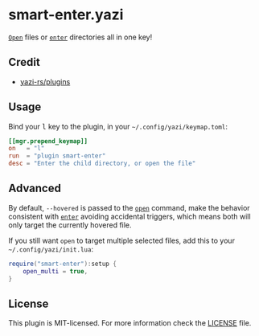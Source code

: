 # smart-enter.yazi

[`Open`][open] files or [`enter`][enter] directories all in one key!

## Credit
- [yazi-rs/plugins](https://github.com/yazi-rs/plugins/blob/main/smart-enter.yazi)

## Usage

Bind your <kbd>l</kbd> key to the plugin, in your `~/.config/yazi/keymap.toml`:

```toml
[[mgr.prepend_keymap]]
on   = "l"
run  = "plugin smart-enter"
desc = "Enter the child directory, or open the file"
```

## Advanced

By default, `--hovered` is passed to the [`open`][open] command, make the behavior consistent with [`enter`][enter] avoiding accidental triggers,
which means both will only target the currently hovered file.

If you still want `open` to target multiple selected files, add this to your `~/.config/yazi/init.lua`:

```lua
require("smart-enter"):setup {
	open_multi = true,
}
```

## License

This plugin is MIT-licensed. For more information check the [LICENSE](LICENSE) file.

[open]: https://yazi-rs.github.io/docs/configuration/keymap/#mgr.open
[enter]: https://yazi-rs.github.io/docs/configuration/keymap/#mgr.enter
